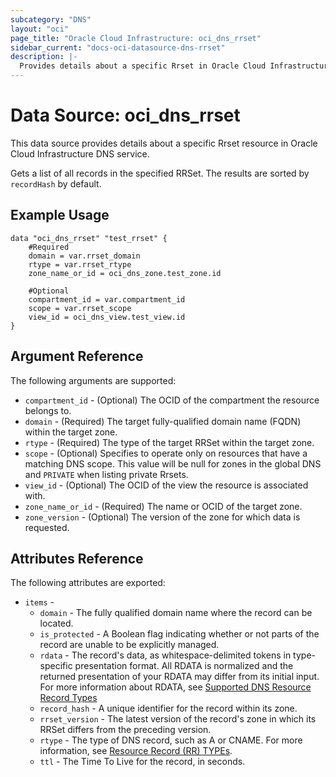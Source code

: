 ```yaml
---
subcategory: "DNS"
layout: "oci"
page_title: "Oracle Cloud Infrastructure: oci_dns_rrset"
sidebar_current: "docs-oci-datasource-dns-rrset"
description: |-
  Provides details about a specific Rrset in Oracle Cloud Infrastructure DNS service
---
```


# Data Source: oci_dns_rrset
This data source provides details about a specific Rrset resource in Oracle Cloud Infrastructure DNS service.

Gets a list of all records in the specified RRSet. The results are
sorted by `recordHash` by default.


## Example Usage

```hcl
data "oci_dns_rrset" "test_rrset" {
	#Required
	domain = var.rrset_domain
	rtype = var.rrset_rtype
	zone_name_or_id = oci_dns_zone.test_zone.id

	#Optional
	compartment_id = var.compartment_id
	scope = var.rrset_scope
	view_id = oci_dns_view.test_view.id
}
```

## Argument Reference

The following arguments are supported:

* `compartment_id` - (Optional) The OCID of the compartment the resource belongs to.
* `domain` - (Required) The target fully-qualified domain name (FQDN) within the target zone.
* `rtype` - (Required) The type of the target RRSet within the target zone.
* `scope` - (Optional) Specifies to operate only on resources that have a matching DNS scope.
This value will be null for zones in the global DNS and `PRIVATE` when listing private Rrsets.
* `view_id` - (Optional) The OCID of the view the resource is associated with.
* `zone_name_or_id` - (Required) The name or OCID of the target zone.
* `zone_version` - (Optional) The version of the zone for which data is requested. 


## Attributes Reference

The following attributes are exported:

* `items` - 
	* `domain` - The fully qualified domain name where the record can be located. 
	* `is_protected` - A Boolean flag indicating whether or not parts of the record are unable to be explicitly managed. 
	* `rdata` - The record's data, as whitespace-delimited tokens in type-specific presentation format. All RDATA is normalized and the returned presentation of your RDATA may differ from its initial input. For more information about RDATA, see [Supported DNS Resource Record Types](https://docs.cloud.oracle.com/iaas/Content/DNS/Reference/supporteddnsresource.htm) 
	* `record_hash` - A unique identifier for the record within its zone. 
	* `rrset_version` - The latest version of the record's zone in which its RRSet differs from the preceding version. 
	* `rtype` - The type of DNS record, such as A or CNAME. For more information, see [Resource Record (RR) TYPEs](https://www.iana.org/assignments/dns-parameters/dns-parameters.xhtml#dns-parameters-4). 
	* `ttl` - The Time To Live for the record, in seconds.

